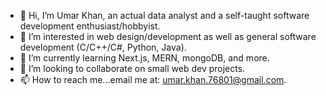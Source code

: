 - 👋 Hi, I’m Umar Khan, an actual data analyst and a self-taught software development enthusiast/hobbyist.
- 👀 I’m interested in web design/development as well as general software development (C/C++/C#, Python, Java).
- 🌱 I’m currently learning Next.js, MERN, mongoDB, and more.
- 💞️ I’m looking to collaborate on small web dev projects.
- 📫 How to reach me...email me at: umar.khan.76801@gmail.com.

<!---
u-khan-dev/u-khan-dev is a ✨ special ✨ repository because its `README.md` (this file) appears on your GitHub profile.
You can click the Preview link to take a look at your changes.
--->
